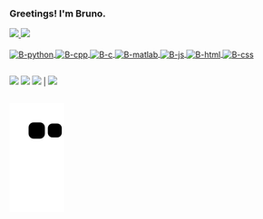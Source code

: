 ### Greetings! I'm Bruno.

<div align="left">
  <a href="https://github.com/brunobronzeri">
  <img height="180em" src="https://github-readme-stats.vercel.app/api?username=brunobronzeri&show_icons=true&theme=merko&include_all_commits=true&count_private=true"/>
  <img height="180em" src="https://github-readme-stats.vercel.app/api/top-langs/?username=brunobronzeri&layout=compact&langs_count=7&theme=dark"/>
</div>
  
<div style="display: inline_block"><br>
  <img align="center" alt="B-python" height="30" width="40" src="https://cdn.jsdelivr.net/gh/devicons/devicon/icons/python/python-original.svg"/>
  <img align="center" alt="B-cpp" height="30" width="40" src="https://cdn.jsdelivr.net/gh/devicons/devicon/icons/cplusplus/cplusplus-original.svg"/>
  <img align="center" alt="B-c" height="30" width="40" src="https://cdn.jsdelivr.net/gh/devicons/devicon/icons/c/c-original.svg"/>
  <! –<img align="center" alt="B-arduino" height="30" width="40" src="https://cdn.jsdelivr.net/gh/devicons/devicon/icons/arduino/arduino-original.svg"/>
  <img align="center" alt="B-matlab" height="30" width="40" src="https://cdn.jsdelivr.net/gh/devicons/devicon/icons/matlab/matlab-original.svg"/>
  <img align="center" alt="B-js" height="30" width="40" src="https://cdn.jsdelivr.net/gh/devicons/devicon/icons/javascript/javascript-original.svg"/>
  <img align="center" alt="B-html" height="30" width="40" src="https://cdn.jsdelivr.net/gh/devicons/devicon/icons/html5/html5-original.svg"/>
  <img align="center" alt="B-css" height="30" width="40" src="https://cdn.jsdelivr.net/gh/devicons/devicon/icons/css3/css3-original.svg"/>
</div>
  
  ##
  
<div> 
  <a href="https://instagram.com/bruno.bronzeri" target="_blank"><img src="https://img.shields.io/badge/-Instagram-%23E4405F?style=for-the-badge&logo=instagram&logoColor=white" target="_blank"></a>
  <a href = "mailto:brunobronzeri01@gmail.com"><img src="https://img.shields.io/badge/-Gmail-%23333?style=for-the-badge&logo=gmail&logoColor=white" target="_blank"></a>
  <a href="https://www.linkedin.com/in/bruno-bueno-bronzeri-261b51219/" target="_blank"><img src="https://img.shields.io/badge/-LinkedIn-%230077B5?style=for-the-badge&logo=linkedin&logoColor=white" target="_blank"></a>
  <a>|</a>
  <a href="https://www.youtube.com/channel/UCyD1su6klj-CQiamXdcwKUw" target="_blank"><img src="https://img.shields.io/badge/YouTube-FF0000?style=for-the-     badge&logo=youtube&logoColor=white" target="_blank"></a>
</div>
  
  ##
  
![Snake animation](https://github.com/rafaballerini/rafaballerini/blob/output/github-contribution-grid-snake.svg)
